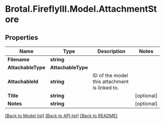 # Brotal.FireflyIII.Model.AttachmentStore

## Properties

Name | Type | Description | Notes
------------ | ------------- | ------------- | -------------
**Filename** | **string** |  | 
**AttachableType** | **AttachableType** |  | 
**AttachableId** | **string** | ID of the model this attachment is linked to. | 
**Title** | **string** |  | [optional] 
**Notes** | **string** |  | [optional] 

[[Back to Model list]](../../README.md#documentation-for-models) [[Back to API list]](../../README.md#documentation-for-api-endpoints) [[Back to README]](../../README.md)

